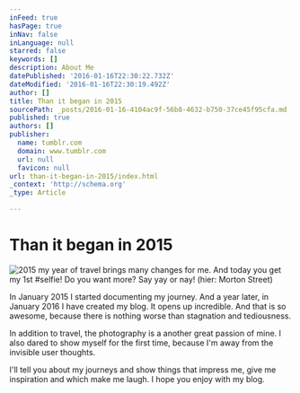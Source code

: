 ```yaml
---
inFeed: true
hasPage: true
inNav: false
inLanguage: null
starred: false
keywords: []
description: About Me
datePublished: '2016-01-16T22:30:22.732Z'
dateModified: '2016-01-16T22:30:19.492Z'
author: []
title: Than it began in 2015
sourcePath: _posts/2016-01-16-4104ac9f-56b8-4632-b750-37ce45f95cfa.md
published: true
authors: []
publisher:
  name: tumblr.com
  domain: www.tumblr.com
  url: null
  favicon: null
url: than-it-began-in-2015/index.html
_context: 'http://schema.org'
_type: Article

---
```

# Than it began in 2015
![2015 my year of travel brings many changes for me. And today you get my 1st #selfie! Do you want more? Say yay or nay!  (hier: Morton Street)](https://s3-us-west-2.amazonaws.com/the-grid-img/p/523585520a9fedbb1ac533e7d7d48d7337362e25.jpg)

In January 2015 I started documenting my journey. And a year later, in January 2016 I have created my blog. It opens up incredible. And that is so awesome, because there is nothing worse than stagnation and tediousness. 

In addition to travel, the photography is a another great passion of mine. I also dared to show myself for the first time, because I'm away from the invisible user thoughts. 

I'll tell you about my journeys and show things that impress me, give me inspiration and which make me laugh. I hope you enjoy with my blog.